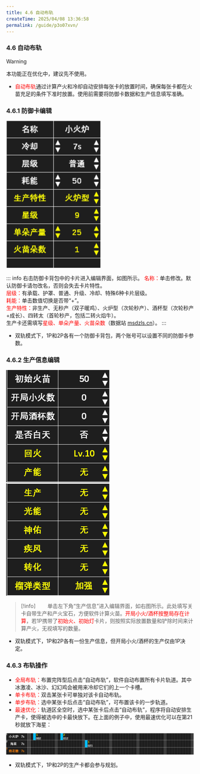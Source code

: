 ```yaml
---
title: 4.6 自动布轨
createTime: 2025/04/08 13:36:58
permalink: /guide/p3o07xvn/
---
```


### 4.6 自动布轨

> [!warning]
> 本功能正在优化中，建议先不使用。

- <span style="color: red">自动布轨</span>通过计算产火和冷却自动安排每张卡的放置时间，确保每张卡都在火苗充足的条件下准时放置。使用前需要将防御卡数据和生产信息填写准确。

### 4.6.1 防御卡编辑

![](./picture/4.6.1.1.png)

::: info 右击防御卡背包中的卡片进入编辑界面，如图所示。
<span style="color: red">名称：</span>单击修改。默认防御卡请勿改名，否则会失去卡片特性。<br>
<span style="color: red">层级：</span>有承载、护罩、普通、升级、冷却、特殊6种卡片层级。<br>
<span style="color: red">耗能：</span>单击数值切换是否带“+”。<br>
<span style="color: red">生产特性：</span>非生产、无秒产（双子暖鸡）、火炉型（次轮秒产）、酒杯型（次轮秒产+成长）、四转太（首轮秒产，包括二转火焰牛）。<br>
生产卡还需填写<span style="color: red">星级、单朵产量、火苗朵数</span>（数据站 <a href="https://msdzls.cn">msdzls.cn</a>）。
:::

- 双轨模式下，1P和2P各有一个防御卡背包，两个账号可以设置不同的防御卡参数。

### 4.6.2 生产信息编辑

![](./picture/4.6.2.1.png) ![](./picture/4.6.2.2.png)

> [!info]
> <span style="margin-left: 3.15ch;"></span>单击左下角“生产信息”进入编辑界面，如右图所示。此处填写关卡自带生产和产火宝石，方便软件计算火苗。<span style="color: red">开局小火/酒杯按整局存在计算</span>，若1P携带了<span style="color: red">初始火、初始灯</span>卡片，则按照实际放置数量和铲除时间来计算产火，无视填写的数量。

- 双轨模式下，1P和2P各有一份生产信息，但开局小火/酒杯的生产仅由1P决定。

### 4.6.3 布轨操作

- <span style="color: red">全局布轨：</span>布置完阵型后点击“自动布轨”，软件自动布置所有卡片轨道。其中冰激凌、冰沙、幻幻鸡会被用来冷却它们的上一个卡槽。
- <span style="color: red">单卡布轨：</span>双击某张卡可单独对该卡自动布轨。
- <span style="color: red">单步布轨：</span>选中某张卡后点击“自动布轨”，可布置该卡的一步轨道。
- <span style="color: red">最速优化：</span>轨道区全空时，选中某张卡后点击“自动布轨”，程序将自动安排生产卡，使得被选中的卡最快放下。在上面的例子中，使用最速优化可以在第21秒就放下海星：

![](./picture/4.6.3.1.png)

- 双轨模式下，1P和2P的生产卡都会参与规划。
